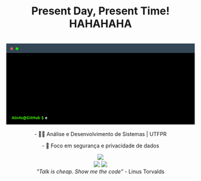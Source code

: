 <div align="center">   
   <h1> Present Day, Present Time! HAHAHAHA </h1>
   <br>
   <img src="https://raw.githubusercontent.com/Atn4s/Atn4s/main/terminal.gif" alt="terminal escrito echo Hello Friend, Welcome to my GitHub!"/>
   <br>
   <p> - 👨‍🎓 Análise e Desenvolvimento de Sistemas | UTFPR </p>
   <p> - 🔐 Foco em segurança e privacidade de dados </p>
</div>

<div align="center">
   <img src="https://skillicons.dev/icons?i=linux,c,java,python,flask,mysql,postgres"/>
</div>

<div align="center">
     <img src="https://github-readme-stats.vercel.app/api?username=Atn4s&show_icons=true&bg_color=00000F" width="568px"/>
     <img src="https://github-readme-stats.vercel.app/api/top-langs/?username=Atn4s&show_icons=true&bg_color=00000F" width="250px"/>
</div>

<div align="center">
   <i> "Talk is cheap. Show me the code"</i> - Linus Torvalds
</div>
